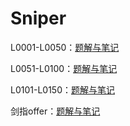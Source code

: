# Sniper

L0001-L0050：[题解与笔记](https://github.com/Sniper970119/leetCode/tree/master/L0001%7EL0050)

L0051-L0100：[题解与笔记](https://github.com/Sniper970119/leetCode/tree/master/L0051%7EL0100)

L0101-L0150：[题解与笔记](https://github.com/Sniper970119/leetCode/tree/master/L0101%7EL0150)

剑指offer：[题解与笔记](https://github.com/Sniper970119/leetCode/tree/master/%E5%89%91%E6%8C%87Offer)

